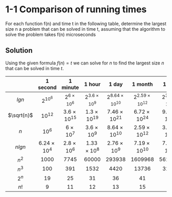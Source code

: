 # 1-1 Comparison of running times
For each function f(n) and time t in the following table, determine the largest size n a problem that can be solved in time t, assuming that the algorithm to solve the problem takes f(n) microseconds

## Solution

Using the given formula $f(n) = t$ we can solve for $n$ to find the largest size $n$ that can be solved in time $t$. 

|            |  1 second  |  1 minute  |   1 hour   |   1 day    |  1 month   |   1 year   | 1 century  |
|:----------:|:----------:|:----------:|:----------:|:----------:|:----------:|:----------:|:----------:|
|  $lgn$   |$2^{10^6}$|$2^{6 \times 10^{6}}$|$2^{3.6 \times 10^{9}}$|$2^{8.64 \times 10^{10}}$|$2^{2.59 \times 10^{12}}$|$2^{3.15 \times 10^{13}}$|$2^{3.15 \times 10^{15}}$|
|$\sqrt{n}$|$10^{12}$ |$3.6 \times 10 ^{15}$|$1.3 \times 10^{19}$|$7.46 \times 10^{21}$|$6.72 \times 10^{24}$|$9.95 \times 10^{26}$|$9.95 \times 10^{30}$|
|   $n$    |$10^6$|$6 \times 10 ^{7}$|$3.6 \times 10 ^{9}$|$8.64 \times 10 ^{10}$|$2.59 \times 10 ^{12}$|$3.15 \times 10 ^{13}$|$3.15 \times 10 ^{15}$|
|  $nlgn$  |$6.24 \times 10 ^{4}$|$2.8 \times 10 ^{6}$|$1.33 \times 10 ^{8}$|$2.76 \times 10 ^{9}$|$7.19 \times 10 ^{10}$|$7.98 \times 10 ^{11}$|$6.86 \times 10 ^{13}$|
|  $n^2$   |$1000$|$7745$|$60000$|$293938$|$1609968$|$5615692$|$56156922$|
|  $n^3$   |$100$|$391$|$1532$|$4420$|$13736$|$31593$|$146645$|
|  $2^n$   |$19$|$25$|$31$|$36$|$41$|$44$|$51$|
|   $n!$   |$9$|$11$|$12$|$13$|$15$|$16$|$17$|